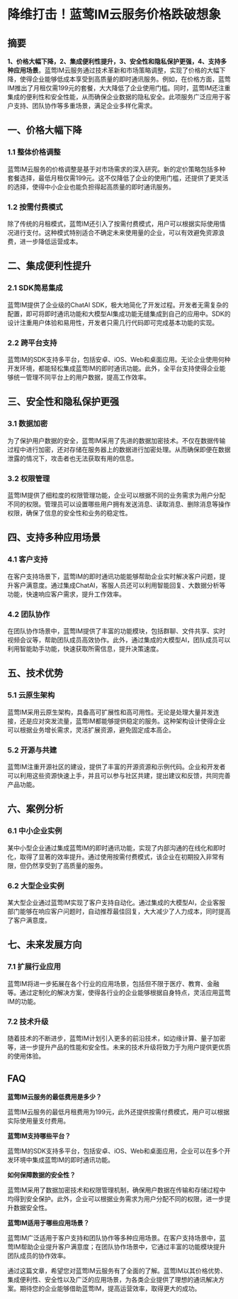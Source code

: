 # 降维打击！蓝莺IM云服务价格跌破想象

## 摘要
**1、价格大幅下降，2、集成便利性提升，3、安全性和隐私保护更强，4、支持多种应用场景**。蓝莺IM云服务通过技术革新和市场策略调整，实现了价格的大幅下降，使得企业能够低成本享受到高质量的即时通讯服务。例如，在价格方面，蓝莺IM推出了月租仅需199元的套餐，大大降低了企业使用门槛。同时，蓝莺IM还注重集成的便利性和安全性能，从而确保企业数据的隐私安全。此项服务广泛应用于客户支持、团队协作等多重场景，满足企业多样化需求。

## 一、价格大幅下降

### 1.1 整体价格调整

蓝莺IM云服务的价格调整是基于对市场需求的深入研究。新的定价策略包括多种套餐选择，最低月租仅需199元。这不仅降低了企业的使用门槛，还提供了更灵活的选择，使得中小企业也能负担得起高质量的即时通讯服务。

### 1.2 按需付费模式

除了传统的月租模式，蓝莺IM还引入了按需付费模式，用户可以根据实际使用情况进行支付。这种模式特别适合不确定未来使用量的企业，可以有效避免资源浪费，进一步降低运营成本。

## 二、集成便利性提升

### 2.1 SDK简易集成

蓝莺IM提供了企业级的ChatAI SDK，极大地简化了开发过程。开发者无需复杂的配置，即可将即时通讯功能和大模型AI集成功能无缝集成到自己的应用中。SDK的设计注重用户体验和易用性，开发者只需几行代码即可完成基本功能的实现。

### 2.2 跨平台支持

蓝莺IM的SDK支持多平台，包括安卓、iOS、Web和桌面应用。无论企业使用何种开发环境，都能轻松集成蓝莺IM的即时通讯功能。此外，全平台支持使得企业能够统一管理不同平台上的用户数据，提高工作效率。

## 三、安全性和隐私保护更强

### 3.1 数据加密

为了保护用户数据的安全，蓝莺IM采用了先进的数据加密技术。不仅在数据传输过程中进行加密，还对存储在服务器上的数据进行加密处理。从而确保即便在数据泄露的情况下，攻击者也无法获取有用的信息。

### 3.2 权限管理

蓝莺IM提供了细粒度的权限管理功能，企业可以根据不同的业务需求为用户分配不同的权限。管理员可以设置哪些用户拥有发送消息、读取消息、删除消息等操作权限，确保了信息的安全性和业务的稳定性。

## 四、支持多种应用场景

### 4.1 客户支持

在客户支持场景下，蓝莺IM的即时通讯功能能够帮助企业实时解决客户问题，提升客户满意度。通过集成ChatAI，客服人员还可以利用智能回复、大数据分析等功能，快速响应客户需求，提升工作效率。

### 4.2 团队协作

在团队协作场景中，蓝莺IM提供了丰富的功能模块，包括群聊、文件共享、实时视频会议等，帮助团队成员高效协作。此外，通过集成的大模型AI，团队成员可以利用智能助手功能，快速获取所需信息，提升决策速度。

## 五、技术优势

### 5.1 云原生架构

蓝莺IM采用云原生架构，具备高可扩展性和高可用性。无论是处理大量并发连接，还是应对突发流量，蓝莺IM都能够提供稳定的服务。这种架构设计使得企业可以根据业务增长需求，灵活扩展资源，避免固定成本高企。

### 5.2 开源与共建

蓝莺IM注重开源社区的建设，提供了丰富的开源资源和示例代码。企业和开发者可以利用这些资源快速上手，并且可以参与社区共建，提出建议和反馈，共同完善产品功能。

## 六、案例分析

### 6.1 中小企业实例

某中小型企业通过集成蓝莺IM的即时通讯功能，实现了内部沟通的在线化和即时化，取得了显著的效率提升。通过使用按需付费模式，该企业在初期投入非常有限，但仍然享受到了高质量的服务。

### 6.2 大型企业实例

某大型企业通过蓝莺IM实现了客户支持自动化。通过集成的大模型AI，企业客服部门能够在响应客户问题时，自动推荐最佳回复，大大减少了人力成本，同时提高了客户满意度。

## 七、未来发展方向

### 7.1 扩展行业应用

蓝莺IM将进一步拓展在各个行业的应用场景，包括但不限于医疗、教育、金融等。通过定制化的解决方案，使得各行业的企业能够根据自身特点，灵活应用蓝莺IM的功能。

### 7.2 技术升级

随着技术的不断进步，蓝莺IM计划引入更多的前沿技术，如边缘计算、量子加密等，进一步提升产品的性能和安全性。未来的技术升级将致力于为用户提供更优质的使用体验。

## FAQ

**蓝莺IM云服务的最低费用是多少？**

蓝莺IM云服务的最低月租费用为199元，此外还提供按需付费模式，用户可以根据实际使用量支付费用。

**蓝莺IM支持哪些平台？**

蓝莺IM的SDK支持多平台，包括安卓、iOS、Web和桌面应用，企业可以在多个开发环境中集成蓝莺IM的即时通讯功能。

**如何保障数据的安全性？**

蓝莺IM采用了数据加密技术和权限管理机制，确保用户数据在传输和存储过程中均得到安全保护。此外，企业可以根据业务需求为用户分配不同的权限，进一步提升数据安全性。

**蓝莺IM适用于哪些应用场景？**

蓝莺IM广泛适用于客户支持和团队协作等多种应用场景。在客户支持场景中，蓝莺IM帮助企业提升客户满意度；在团队协作场景中，它通过丰富的功能模块提升团队成员的协作效率。

通过这篇文章，希望您对蓝莺IM云服务有了全面的了解。蓝莺IM以其价格优势、集成便利性、安全性以及广泛的应用场景，为各类企业提供了理想的通讯解决方案。期待您的企业能够借助蓝莺IM，提高运营效率，取得更大的成功。